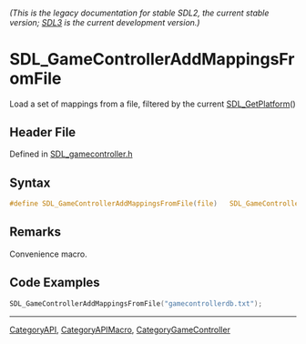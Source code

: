 ###### (This is the legacy documentation for stable SDL2, the current stable version; [SDL3](https://wiki.libsdl.org/SDL3/) is the current development version.)
# SDL_GameControllerAddMappingsFromFile

Load a set of mappings from a file, filtered by the current [SDL_GetPlatform](SDL_GetPlatform)()

## Header File

Defined in [SDL_gamecontroller.h](https://github.com/libsdl-org/SDL/blob/SDL2/include/SDL_gamecontroller.h)

## Syntax

```c
#define SDL_GameControllerAddMappingsFromFile(file)   SDL_GameControllerAddMappingsFromRW(SDL_RWFromFile(file, "rb"), 1)
```

## Remarks

Convenience macro.

## Code Examples

```c++
SDL_GameControllerAddMappingsFromFile("gamecontrollerdb.txt");
```

----
[CategoryAPI](CategoryAPI), [CategoryAPIMacro](CategoryAPIMacro), [CategoryGameController](CategoryGameController)

